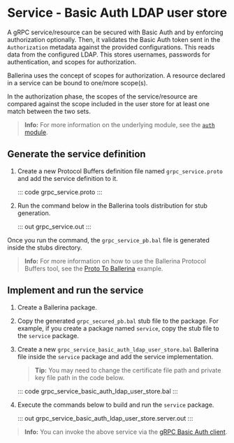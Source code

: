 # Service - Basic Auth LDAP user store

A gRPC service/resource can be secured with Basic Auth and by enforcing authorization optionally. Then, it validates the Basic Auth token sent in the `Authorization` metadata against the provided configurations. This reads data from the configured LDAP. This stores usernames, passwords for authentication, and scopes for authorization.

Ballerina uses the concept of scopes for authorization. A resource declared in a service can be bound to one/more scope(s).

In the authorization phase, the scopes of the service/resource are compared against the scope included in the user store for at least one match between the two sets.

>**Info:** For more information on the underlying module, see the [`auth` module](https://lib.ballerina.io/ballerina/auth/latest/).

## Generate the service definition

1. Create a new Protocol Buffers definition file named `grpc_service.proto` and add the service definition to it.

   ::: code grpc_service.proto :::

2. Run the command below in the Ballerina tools distribution for stub generation.

   ::: out grpc_service.out :::

Once you run the command, the `grpc_service_pb.bal` file is generated inside the stubs directory.

>**Info:** For more information on how to use the Ballerina Protocol Buffers tool, see the [Proto To Ballerina](https://ballerina.io/learn/by-example/proto-to-ballerina.html) example.

## Implement and run the service

1. Create a Ballerina package.

2. Copy the generated `grpc_secured_pb.bal` stub file to the package. For example, if you create a package named `service`, copy the stub file to the `service` package.

3. Create a new `grpc_service_basic_auth_ldap_user_store.bal` Ballerina file inside the `service` package and add the service implementation.

   >**Tip:** You may need to change the certificate file path and private key file path in the code below. 

   ::: code grpc_service_basic_auth_ldap_user_store.bal :::

4. Execute the commands below to build and run the `service` package.

   ::: out grpc_service_basic_auth_ldap_user_store.server.out :::

>**Info:** You can invoke the above service via the [gRPC Basic Auth client](/learn/by-example/grpc-client-basic-auth).
